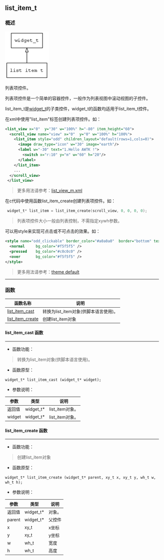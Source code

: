 ## list\_item\_t
### 概述
![image](images/list_item_t_0.png)

列表项控件。

 列表项控件是一个简单的容器控件，一般作为列表视图中滚动视图的子控件。

 list\_item\_t是[widget\_t](widget_t.md)的子类控件，widget\_t的函数均适用于list\_item\_t控件。

 在xml中使用"list\_item"标签创建列表项控件。如：

 ```xml
 <list_view x="0"  y="30" w="100%" h="-80" item_height="60">
   <scroll_view name="view" x="0"  y="0" w="100%" h="100%">
     <list_item style="odd" children_layout="default(rows=1,cols=0)">
       <image draw_type="icon" w="30" image="earth"/>
       <label w="-30" text="1.Hello AWTK !">
         <switch x="r:10" y="m" w="60" h="20"/>
       </label>
     </list_item>
     ...
   </scroll_view>
  </list_view>
 ```

 > 更多用法请参考：[list\_view\_m.xml](
https://github.com/zlgopen/awtk/blob/master/demos/assets/default/raw/ui/list_view_m.xml)

 在c代码中使用函数list\_item\_create创建列表项控件。如：

 ```c
  widget_t* list_item = list_item_create(scroll_view, 0, 0, 0, 0);
 ```

 > 列表项控件大小一般由列表控制，不需指定xywh参数。

 可以用style来实现可点击或不可点击的效果。如：

 ```xml
 <style name="odd_clickable" border_color="#a0a0a0"  border="bottom" text_color="black">
   <normal     bg_color="#f5f5f5" />
   <pressed    bg_color="#c0c0c0" />
   <over       bg_color="#f5f5f5" />
 </style>
 ```

 > 更多用法请参考：[theme default](
https://github.com/zlgopen/awtk/blob/master/demos/assets/default/raw/styles/default.xml#L372)
----------------------------------
### 函数
<p id="list_item_t_methods">

| 函数名称 | 说明 | 
| -------- | ------------ | 
| <a href="#list_item_t_list_item_cast">list\_item\_cast</a> | 转换为list_item对象(供脚本语言使用)。 |
| <a href="#list_item_t_list_item_create">list\_item\_create</a> | 创建list_item对象 |
#### list\_item\_cast 函数
-----------------------

* 函数功能：

> <p id="list_item_t_list_item_cast">转换为list_item对象(供脚本语言使用)。

* 函数原型：

```
widget_t* list_item_cast (widget_t* widget);
```

* 参数说明：

| 参数 | 类型 | 说明 |
| -------- | ----- | --------- |
| 返回值 | widget\_t* | list\_item对象。 |
| widget | widget\_t* | list\_item对象。 |
#### list\_item\_create 函数
-----------------------

* 函数功能：

> <p id="list_item_t_list_item_create">创建list_item对象

* 函数原型：

```
widget_t* list_item_create (widget_t* parent, xy_t x, xy_t y, wh_t w, wh_t h);
```

* 参数说明：

| 参数 | 类型 | 说明 |
| -------- | ----- | --------- |
| 返回值 | widget\_t* | 对象。 |
| parent | widget\_t* | 父控件 |
| x | xy\_t | x坐标 |
| y | xy\_t | y坐标 |
| w | wh\_t | 宽度 |
| h | wh\_t | 高度 |
